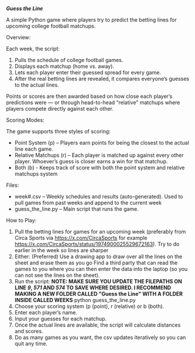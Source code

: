 _**Guess the Line**_

A simple Python game where players try to predict the betting lines for upcoming college football matchups.

Overview:

Each week, the script:
1. Pulls the schedule of college football games.
2. Displays each matchup (home vs. away).
3. Lets each player enter their guessed spread for every game.
4. After the real betting lines are revealed, it compares everyone’s guesses to the actual lines.

Points or scores are then awarded based on how close each player’s predictions were — or through head-to-head “relative” matchups where players compete directly against each other.

Scoring Modes:

The game supports three styles of scoring:
- Point System (p) – Players earn points for being the closest to the actual line each game.
- Relative Matchups (r) – Each player is matched up against every other player. Whoever’s guess is closer earns a win for that matchup.
- Both (b) - Keeps track of score with both the point system and relative matchups system

Files:

- week#.csv – Weekly schedules and results (auto-generated). Used to pull games from past weeks and append to the current week
- guess_the_line.py – Main script that runs the game.

How to Play:

1. Pull the betting lines for games for an upcoming week (preferably from Circa Sports via https://x.com/CircaSports for example https://x.com/CircaSports/status/1974900025529672163). Try to do earlier in the week so lines are sharper
2. Either:
       (Preferred) Use a drawing app to draw over all the lines on the sheet and erase them as you go
       Find a third party that can read the games to you where you can then enter the data into the laptop (so you can not see the lines on the sheet).
4. Run the script:       **NOTE: MAKE SURE YOU UPDATE THE FILEPATHS ON LINE **_9_**, **_571_** AND **_574_** TO SAVE WHERE DESIRED. I RECOMMEND MAKING A NEW FOLDER CALLED "Guess the Line" WITH A FOLDER INSIDE CALLED WEEKS**
   python guess_the_line.py
6. Choose your scoring system (p (point), r (relative) or b (both).
7. Enter each player’s name.
8. Input your guesses for each matchup.
9. Once the actual lines are available, the script will calculate distances and scores.
10. Do as many games as you want, the csv updates iteratively so you can quit any time.

